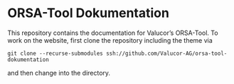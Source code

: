 # ORSA-Tool Dokumentation

This repository contains the documentation for Valucor’s ORSA-Tool.
To work on the website, first clone the repository including the theme via
```
git clone --recurse-submodules ssh://github.com/Valucor-AG/orsa-tool-dokumentation
```
and then change into the directory.
